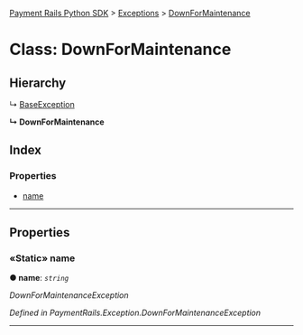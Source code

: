 [Payment Rails Python SDK](../README.md) > [Exceptions](../modules/exceptions.md) > [DownForMaintenance](../classes/exceptions.downformaintenance.md)

# Class: DownForMaintenance

## Hierarchy

↳  [BaseException](exceptions.baseexception.md)

**↳ DownForMaintenance**

## Index

### Properties

* [name](exceptions.downformaintenance.md#name)

---
## Properties

<a id="name"></a>

### «Static» name

**●  name**:  *`string`*

*DownForMaintenanceException*

*Defined in PaymentRails.Exception.DownForMaintenanceException*

---